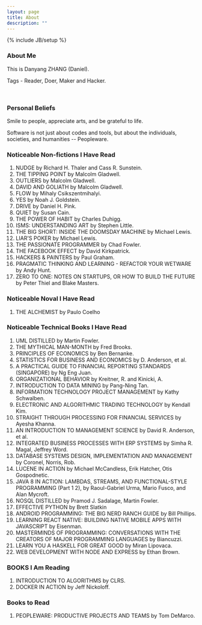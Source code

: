 ```yaml
---
layout: page
title: About
description: ""
---
```

{% include JB/setup %}

### About Me
This is Danyang ZHANG (Daniel).

Tags - Reader, Doer, Maker and Hacker.

<div class="github-card" data-user="idf">&nbsp;</div>
<script src="//cdn.jsdelivr.net/github-cards/latest/widget.js"></script>


### Personal Beliefs
Smile to people, appreciate arts, and be grateful to life.

Software is not just about codes and tools, but about the individuals, societies, and  humanities -- Peopleware.

### Noticeable Non-fictions I Have Read
1. NUDGE by Richard H. Thaler and Cass R. Sunstein.
1. THE TIPPING POINT by Malcolm Gladwell.
1. OUTLIERS by Malcolm Gladwell.
1. DAVID AND GOLIATH by Malcolm Gladwell.
1. FLOW by Mihaly Csikszentmihalyi.
1. YES by Noah J. Goldstein.
1. DRIVE by Daniel H. Pink.
1. QUIET by Susan Cain.
1. THE POWER OF HABIT by Charles Duhigg.
1. ISMS: UNDERSTANDING ART by Stephen Little.
1. THE BIG SHORT: INSIDE THE DOOMSDAY MACHINE by Michael Lewis.
1. LIAR'S POKER by Michael Lewis.
1. THE PASSIONATE PROGRAMMER by Chad Fowler.
1. THE FACEBOOK EFFECT by David Kirkpatrick.
1. HACKERS & PAINTERS by Paul Graham.
1. PRAGMATIC THINKING AND LEARNING - REFACTOR YOUR WETWARE by Andy Hunt.
1. ZERO TO ONE: NOTES ON STARTUPS, OR HOW TO BUILD THE FUTURE by Peter Thiel and Blake Masters.

### Noticeable Noval I Have Read
1. THE ALCHEMIST by Paulo Coelho

### Noticeable Technical Books I Have Read
1. UML DISTILLED by Martin Fowler.
1. THE MYTHICAL MAN-MONTH by Fred Brooks.
1. PRINCIPLES OF ECONOMICS by Ben Bernanke.
1. STATISTICS FOR BUSINESS AND ECONOMICS by D. Anderson, et al.
1. A PRACTICAL GUIDE TO FINANCIAL REPORTING STANDARDS (SINGAPORE) by Ng Eng Juan.
1. ORGANIZATIONAL BEHAVIOR by Kreitner, R. and Kinicki, A.
1. INTRODUCTION TO DATA MINING by Pang-Ning Tan.
1. INFORMATION TECHNOLOGY PROJECT MANAGEMENT by Kathy Schwalben.
1. ELECTRONIC AND ALGORITHMIC TRADING TECHNOLOGY by Kendall Kim.
1. STRAIGHT THROUGH PROCESSING FOR FINANCIAL SERVICES by Ayesha Khanna.
1. AN INTRODUCTION TO MANAGEMENT SCIENCE by David R. Anderson, et al.
1. INTEGRATED BUSINESS PROCESSES WITH ERP SYSTEMS by Simha R. Magal, Jeffrey Word.
1. DATABASE SYSTEMS DESIGN, IMPLEMENTATION AND MANAGEMENT by Coronel, Norris, Rob.
1. LUCENE IN ACTION by Michael McCandless, Erik Hatcher, Otis Gospodnetic.
1. JAVA 8 IN ACTION: LAMBDAS, STREAMS, AND FUNCTIONAL-STYLE PROGRAMMING (Part 1 2), by Raoul-Gabriel Urma, Mario Fusco, and Alan Mycroft.
1. NOSQL DISTILLED by Pramod J. Sadalage, Martin Fowler.
1. EFFECTIVE PYTHON by Brett Slatkin
1. ANDROID PROGRAMMING: THE BIG NERD RANCH GUIDE by Bill Phillips.
1. LEARNING REACT NATIVE: BUILDING NATIVE MOBILE APPS WITH JAVASCRIPT by Eisenman.
1. MASTERMINDS OF PROGRAMMING: CONVERSATIONS WITH THE CREATORS OF MAJOR PROGRAMMING LANGUAGES by Biancuzzi.
1. LEARN YOU A HASKELL FOR GREAT GOOD by Miran Lipovaca.
1. WEB DEVELOPMENT WITH NODE AND EXPRESS by Ethan Brown.

### BOOKS I Am Reading
1. INTRODUCTION TO ALGORITHMS by CLRS.
1. DOCKER IN ACTION by Jeff Nickoloff.

### Books to Read
1. PEOPLEWARE: PRODUCTIVE PROJECTS AND TEAMS by Tom DeMarco.


<!--
<IMG style="width: 50%" src="/assets/img/about/QR.png">
-->
